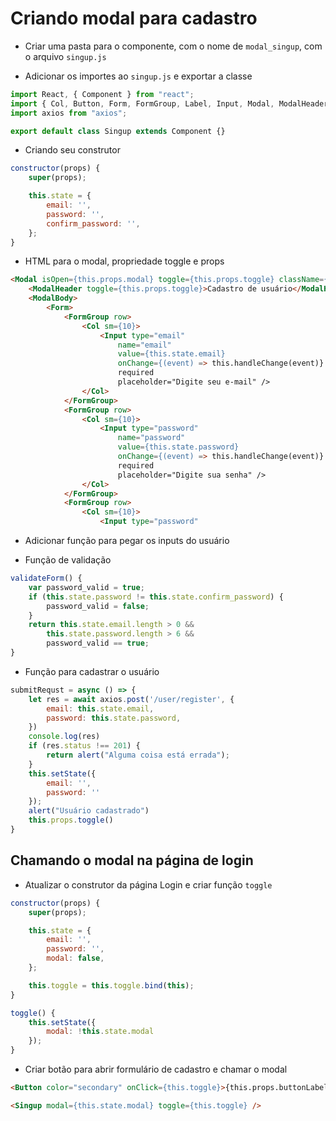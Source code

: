 # Criando modal para cadastro

- Criar uma pasta para o componente, com o nome de `modal_singup`, com o arquivo `singup.js`

- Adicionar os importes ao `singup.js` e exportar a classe

```js
import React, { Component } from "react";
import { Col, Button, Form, FormGroup, Label, Input, Modal, ModalHeader, ModalBody, ModalFooter } from 'reactstrap'
import axios from "axios";

export default class Singup extends Component {}
```

- Criando seu construtor

```js
constructor(props) {
    super(props);

    this.state = {
        email: '',
        password: '',
        confirm_password: '',
    };
}
```

- HTML para o modal, propriedade toggle e props

```html
<Modal isOpen={this.props.modal} toggle={this.props.toggle} className={this.props.className}>
    <ModalHeader toggle={this.props.toggle}>Cadastro de usuário</ModalHeader>
    <ModalBody>
        <Form>
            <FormGroup row>
                <Col sm={10}>
                    <Input type="email"
                        name="email"
                        value={this.state.email}
                        onChange={(event) => this.handleChange(event)}
                        required
                        placeholder="Digite seu e-mail" />
                </Col>
            </FormGroup>
            <FormGroup row>
                <Col sm={10}>
                    <Input type="password"
                        name="password"
                        value={this.state.password}
                        onChange={(event) => this.handleChange(event)}
                        required
                        placeholder="Digite sua senha" />
                </Col>
            </FormGroup>
            <FormGroup row>
                <Col sm={10}>
                    <Input type="password"
```

- Adicionar função para pegar os inputs do usuário

- Função de validação

```js
validateForm() {
    var password_valid = true;
    if (this.state.password != this.state.confirm_password) {
        password_valid = false;
    }
    return this.state.email.length > 0 &&
        this.state.password.length > 6 &&
        password_valid == true;
}
```

- Função para cadastrar o usuário

```js
submitRequst = async () => {
    let res = await axios.post('/user/register', {
        email: this.state.email,
        password: this.state.password,
    })
    console.log(res)
    if (res.status !== 201) {
        return alert("Alguma coisa está errada");
    }
    this.setState({
        email: '',
        password: ''
    });
    alert("Usuário cadastrado")
    this.props.toggle()
}
```

## Chamando o modal na página de login

- Atualizar o construtor da página Login e criar função `toggle`

```js
constructor(props) {
    super(props);

    this.state = {
        email: '',
        password: '',
        modal: false,
    };

    this.toggle = this.toggle.bind(this);
}

toggle() {
    this.setState({
        modal: !this.state.modal
    });
}
```

- Criar botão para abrir formulário de cadastro e chamar o modal

```html
<Button color="secondary" onClick={this.toggle}>{this.props.buttonLabel}Cadastre-se!</Button>

<Singup modal={this.state.modal} toggle={this.toggle} />
```
